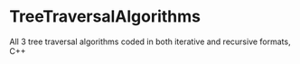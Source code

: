 # TreeTraversalAlgorithms
All 3 tree traversal algorithms coded in both iterative and recursive formats, C++
